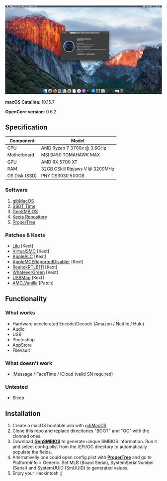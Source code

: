 ![Screenshot](/cover.png?raw=true)

**macOS Catalina**: 10.15.7

**OpenCore version**: 0.6.2

## Specification
| **Component** | **Model** |
| ------------- | --------- |
| CPU | AMD Ryzen 7 3700x @ 3.6GHz |
| Motherboard | MSI B450 TOMAHAWK MAX |
| GPU | AMD RX 5700 XT |
| RAM | 32GB GSkill Ripjaws V @ 3200MHz |
| OS Disk (SSD) | PNY CS3030 500GB |

### Software
1. [gibMacOS](https://github.com/corpnewt/gibMacOS)
2. [SSDT Time](https://github.com/corpnewt/SSDTTime)
3. [GenSMBIOS](https://github.com/corpnewt/GenSMBIOS)
4. [Kexts Repository](https://github.com/acidanthera/bugtracker/) 
5. [ProperTree](https://github.com/corpnewt/ProperTree)

### Patches & Kexts
- [Lilu](https://github.com/acidanthera/VirtualSMC/releases) [Kext]   
- [VirtualSMC](https://github.com/acidanthera/VirtualSMC/releases) [Kext]   
- [AppleALC](https://github.com/acidanthera/AppleALC/releases) [Kext]   
- [AppleMCEReportedDisabler](https://github.com/acidanthera/bugtracker/files/3703498/AppleMCEReporterDisabler.kext.zip) [Kext]   
- [RealtekRTL8111](https://github.com/Mieze/RTL8111_driver_for_OS_X/releases) [Kext]   
- [WhateverGreen](https://github.com/acidanthera/WhateverGreen/releases) [Kext]   
- [USBMap](https://github.com/corpnewt/USBMap) [Kext]   
- [AMD_Vanilla](https://github.com/AMD-OSX/AMD_Vanilla/blob/opencore/17h/patches.plist) [Patch]   

## Functionality
### What works
- Hardware accelerated Encode/Decode (Amazon / Netflix / Hulu)   
- Audio   
- USB   
- Photoshop   
- AppStore   
- FileVault

### What doesn't work
- iMessage / FaceTime / iCloud (valid SN required)   

### Untested
- Sleep    

## Installation
  1. Create a macOS bootable usb with [gibMacOS](https://github.com/corpnewt/gibMacOS)
  2. Clone this repo and replace directiories "BOOT" and "OC" with the clonned ones.
  3. Download [**GenSMBIOS**](https://github.com/corpnewt/GenSMBIOS) to generate unique SMBIOS information. Run it and select config.plist from the /EFI/OC directory to automatically populate the fields.
  4. Alternativelly one could open config.plist with [**ProperTree**](https://github.com/corpnewt/ProperTree) and go to PlatformInfo > Generic. Set MLB  (Board Serial), SystemSerialNumber (Serial) and SystemUUID (SmUUID) to generated values.
  5. Enjoy your Hackintosh ;)
